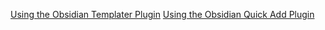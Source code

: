 [Using the Obsidian Templater Plugin](https://www.youtube.com/watch?v=5j9fAvJCaig)
[Using the Obsidian Quick Add Plugin](https://www.youtube.com/watch?v=LrQVQ37y6IU)


